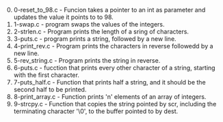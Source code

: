 0. 0-reset_to_98.c - Funcion takes a pointer to an int as parameter and updates the value it points to to 98.
1. 1-swap.c - program swaps the values of the integers.
2. 2-strlen.c - Program prints the length of a sring of characters.
3. 3-puts.c - program prints a string, followed by a new line.
4. 4-print_rev.c - Program prints the characters in reverse followedd by a new line.
5.  5-rev_string.c - Program prints the string in reverse. 
6. 6-puts.c - fucction that prints every other character of a string, starting with the first character.
7. 7-puts_half.c - Function that prints half a string, and it should be the second half to be printed.
8. 8-print_array.c - Function prints 'n' elements of an array of integers.
9. 9-strcpy.c - Function that copies the string pointed by scr, including the terminating character '\0', to the buffer pointed to by dest.

